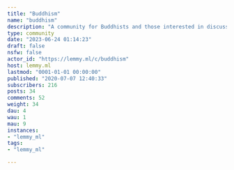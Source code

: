 ```yaml
---
title: "Buddhism" 
name: "buddhism"
description: "A community for Buddhists and those interested in discussing Buddhism"
type: community
date: "2023-06-24 01:14:23"
draft: false
nsfw: false
actor_id: "https://lemmy.ml/c/buddhism"
host: lemmy.ml
lastmod: "0001-01-01 00:00:00"
published: "2020-07-07 12:40:33"
subscribers: 216
posts: 34
comments: 52
weight: 34
dau: 4
wau: 1
mau: 9
instances:
- "lemmy_ml"
tags: 
- "lemmy_ml"

---
```


